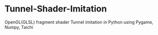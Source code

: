 # Tunnel-Shader-Imitation
OpenGL(GLSL) fragment shader Tunnel imitation in Python using Pygame, Numpy, Taichi

